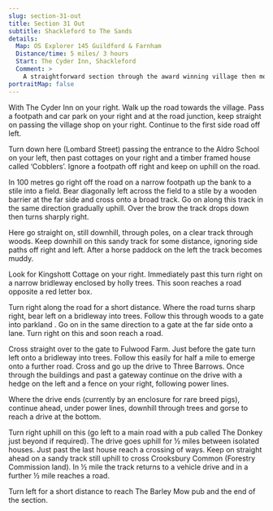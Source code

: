 ```yaml
---
slug: section-31-out
title: Section 31 Out
subtitle: Shackleford to The Sands
details:
  Map: OS Explorer 145 Guildford & Farnham
  Distance/time: 5 miles/ 3 hours
  Start: The Cyder Inn, Shackleford
  Comment: >
    A straightforward section through the award winning village then mostly on bridleways which although muddy in places are easy to follow. There are many detached houses passed on the route with a great deal of character from timber framed, to Georgian, Victorian gothic and modern ‘grand designs’.
portraitMap: false
---
```

With The Cyder Inn on your right. Walk up the road towards the village. Pass a footpath and car park on your right and at the road junction, keep straight on passing the village shop on your right. Continue to the first side road off left.

Turn down here (Lombard Street) passing the entrance to the Aldro School on your left, then past cottages on your right and a timber framed house called ‘Cobblers’. Ignore a footpath off right and keep on uphill on the road.

In 100 metres go right off the road on a narrow footpath up the bank to a stile into a field. Bear diagonally left across the field to a stile by a wooden barrier at the far side and cross onto a broad track. Go on along this track in the same direction gradually uphill. Over the brow the track drops down then turns sharply right.

Here go straight on, still downhill, through poles, on a clear track through woods. Keep downhill on this sandy track for some distance, ignoring side paths off right and left. After a horse paddock on the left the track becomes muddy.

Look for Kingshott Cottage on your right. Immediately past this turn right on a narrow bridleway enclosed by holly trees. This soon reaches a road opposite a red letter box.

Turn right along the road for a short distance. Where the road turns sharp right, bear left on a bridleway into trees. Follow this through woods to a gate into parkland . Go on in the same direction to a gate at the far side onto a lane. Turn right on this and soon reach a road.

Cross straight over to the gate to Fulwood Farm. Just before the gate turn left onto a bridleway into trees. Follow this easily for half a mile to emerge onto a further road. Cross and go up the drive to Three Barrows. Once through the buildings and past a gateway continue on the drive with a hedge on the left and a fence on your right, following power lines.

Where the drive ends (currently by an enclosure for rare breed pigs), continue ahead, under power lines, downhill through trees and gorse to reach a drive at the bottom.

Turn right uphill on this (go left to a main road with a pub called The Donkey just beyond if required). The drive goes uphill for ½ miles between isolated houses. Just past the last house reach a crossing of ways. Keep on straight ahead on a sandy track still uphill to cross Crooksbury Common (Forestry Commission land). In ½ mile the track returns to a vehicle drive and in a further ½ mile reaches a road.

Turn left for a short distance to reach The Barley Mow pub and the end of the section.

